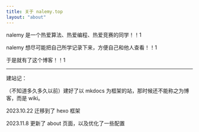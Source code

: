 ```yaml
---
title: 关于 nalemy.top
layout: "about"
---
```

nalemy 是一个热爱算法、热爱编程、热爱竞赛的同学！！1

nalemy 想尽可能把自己所学记录下来，方便自己和他人查看！！1

于是就有了这个博客！！1

---

建站记：

（不知道多久多久以前）建好了以 mkdocs 为框架的站，那时候还不能称之为博客，而是 wiki。

2023.10.22 迁移到了 hexo 框架

2023.11.8 更新了 about 页面，以及优化了一些配置